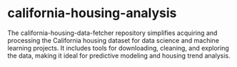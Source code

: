 # california-housing-analysis
The california-housing-data-fetcher repository simplifies acquiring and processing the California housing dataset for data science and machine learning projects. It includes tools for downloading, cleaning, and exploring the data, making it ideal for predictive modeling and housing trend analysis.
